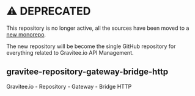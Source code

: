 # ⚠️ DEPRECATED

This repository is no longer active, all the sources have been moved to a [new monorepo](https://github.com/gravitee-io/gravitee-api-management/tree/master/gravitee-apim-repository/gravitee-apim-repository-gateway-bridge-http).

The new repository will be become the single GitHub repository for everything related to Gravitee.io API Management.

## gravitee-repository-gateway-bridge-http
Gravitee.io - Repository - Gateway - Bridge HTTP